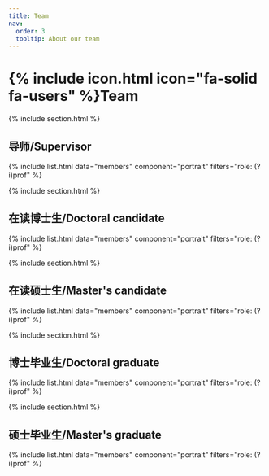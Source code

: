 ```yaml
---
title: Team
nav:
  order: 3
  tooltip: About our team
---
```


# {% include icon.html icon="fa-solid fa-users" %}Team


{% include section.html %}

## 导师/Supervisor

{% include list.html data="members" component="portrait" filters="role: (?i)prof" %}



{% include section.html %}

## 在读博士生/Doctoral candidate

{% include list.html data="members" component="portrait" filters="role: (?i)prof" %}



{% include section.html %}

## 在读硕士生/Master's candidate

{% include list.html data="members" component="portrait" filters="role: (?i)prof" %}



{% include section.html %}

## 博士毕业生/Doctoral graduate

{% include list.html data="members" component="portrait" filters="role: (?i)prof" %}



{% include section.html %}

## 硕士毕业生/Master's graduate

{% include list.html data="members" component="portrait" filters="role: (?i)prof" %}